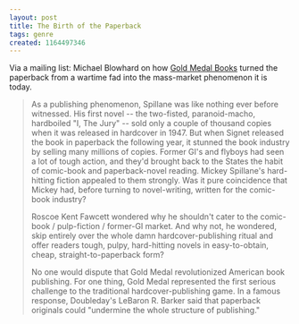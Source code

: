 ```yaml
---
layout: post
title: The Birth of the Paperback
tags: genre
created: 1164497346
---
```

Via a mailing list:  Michael Blowhard on how [Gold Medal Books](http://www.2blowhards.com/archives/2006/11/post_17.html) turned the paperback from a wartime fad into the mass-market phenomenon it is today.

> As a publishing phenomenon, Spillane was like nothing ever before witnessed. His first novel -- the two-fisted, paranoid-macho, hardboiled "I, The Jury" -- sold only a couple of thousand copies when it was released in hardcover in 1947. But when Signet released the book in paperback the following year, it stunned the book industry by selling many millions of copies. <!--break--> Former GI's and flyboys had seen a lot of tough action, and they'd brought back to the States the habit of comic-book and paperback-novel reading. Mickey Spillane's hard-hitting fiction appealed to them strongly. Was it pure coincidence that Mickey had, before turning to novel-writing, written for the comic-book industry?
>
> Roscoe Kent Fawcett wondered why he shouldn't cater to the comic-book / pulp-fiction / former-GI market. And why not, he wondered, skip entirely over the whole damn hardcover-publishing ritual and offer readers tough, pulpy, hard-hitting novels in easy-to-obtain, cheap, straight-to-paperback form?
>
> No one would dispute that Gold Medal revolutionized American book publishing. For one thing, Gold Medal represented the first serious challenge to the traditional hardcover-publishing game. In a famous response, Doubleday's LeBaron R. Barker said that paperback originals could "undermine the whole structure of publishing."
